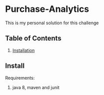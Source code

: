 # Purchase-Analytics
This is my personal solution for this challenge

## Table of Contents
1. [Installation](README.md#Install)

## Install
Requirements:
1. java 8, maven and junit